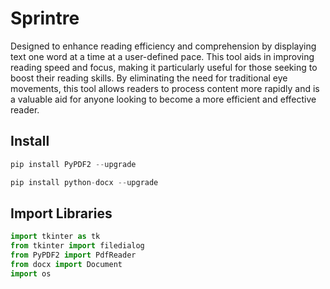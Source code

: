 # Sprintre

Designed to enhance reading efficiency and comprehension by displaying text one word at a time at a user-defined pace. This tool aids in improving reading speed and focus, making it particularly useful for those seeking to boost their reading skills. By eliminating the need for traditional eye movements, this tool allows readers to process content more rapidly and is a valuable aid for anyone looking to become a more efficient and effective reader.

## Install
```python 
pip install PyPDF2 --upgrade
```


```python 
pip install python-docx --upgrade
```


## Import Libraries

```python 
import tkinter as tk
from tkinter import filedialog
from PyPDF2 import PdfReader
from docx import Document
import os
```
